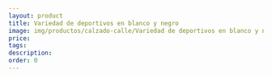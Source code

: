 ```yaml
---
layout: product
title: Variedad de deportivos en blanco y negro
image: img/productos/calzado-calle/Variedad de deportivos en blanco y negro.webp
price: 
tags: 
description: 
order: 0
---
```

